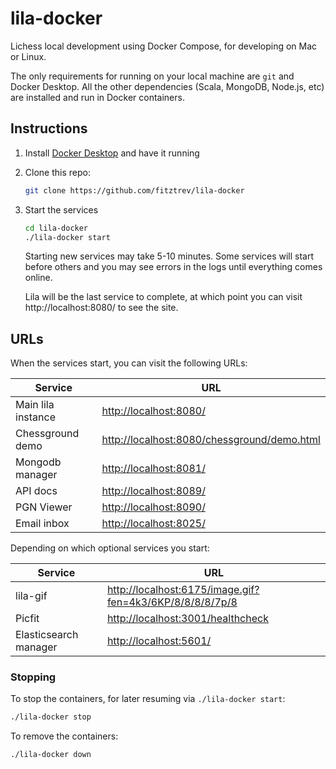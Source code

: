 # lila-docker

Lichess local development using Docker Compose, for developing on Mac or Linux.

The only requirements for running on your local machine are `git` and Docker Desktop. All the other dependencies (Scala, MongoDB, Node.js, etc) are installed and run in Docker containers.

## Instructions

1. Install [Docker Desktop](https://www.docker.com/products/docker-desktop/) and have it running

1. Clone this repo:

    ```bash
    git clone https://github.com/fitztrev/lila-docker
    ```

1. Start the services

    ```bash
    cd lila-docker
    ./lila-docker start
    ```

    Starting new services may take 5-10 minutes. Some services will start before others and you may see errors in the logs until everything comes online.

    Lila will be the last service to complete, at which point you can visit http://localhost:8080/ to see the site.

## URLs

When the services start, you can visit the following URLs:

| Service            | URL                                                                                        |
| ------------------ | ------------------------------------------------------------------------------------------ |
| Main lila instance | [http://localhost:8080/](http://localhost:8080/)                                           |
| Chessground demo   | [http://localhost:8080/chessground/demo.html](http://localhost:8080/chessground/demo.html) |
| Mongodb manager    | [http://localhost:8081/](http://localhost:8081/)                                           |
| API docs           | [http://localhost:8089/](http://localhost:8089/)                                           |
| PGN Viewer         | [http://localhost:8090/](http://localhost:8090/)                                           |
| Email inbox        | [http://localhost:8025/](http://localhost:8025/)                                           |

Depending on which optional services you start:

| Service               | URL                                                                                                                  |
| --------------------- | -------------------------------------------------------------------------------------------------------------------- |
| lila-gif              | [http://localhost:6175/image.gif?fen=4k3/6KP/8/8/8/8/7p/8](http://localhost:6175/image.gif?fen=4k3/6KP/8/8/8/8/7p/8) |
| Picfit                | [http://localhost:3001/healthcheck](http://localhost:3001/healthcheck)                                               |
| Elasticsearch manager | [http://localhost:5601/](http://localhost:5601/)                                                                     |

### Stopping

To stop the containers, for later resuming via `./lila-docker start`:

```bash
./lila-docker stop
```

To remove the containers:

```bash
./lila-docker down
```
